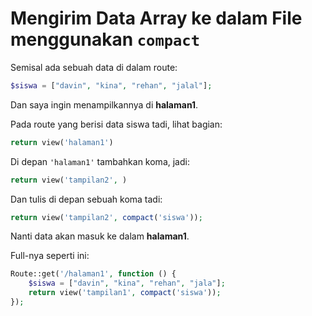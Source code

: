 # Mengirim Data Array ke dalam File menggunakan `compact`

Semisal ada sebuah data di dalam route:

```php
$siswa = ["davin", "kina", "rehan", "jalal"];
```

Dan saya ingin menampilkannya di **halaman1**.

Pada route yang berisi data siswa tadi, lihat bagian:

```php
return view('halaman1')
```

Di depan `'halaman1'` tambahkan koma, jadi:

```php
return view('tampilan2', )
```

Dan tulis di depan sebuah koma tadi:

```php
return view('tampilan2', compact('siswa'));
```

Nanti data akan masuk ke dalam **halaman1**.

Full-nya seperti ini:

```php
Route::get('/halaman1', function () {
    $siswa = ["davin", "kina", "rehan", "jala"];
    return view('tampilan1', compact('siswa'));
});
```
